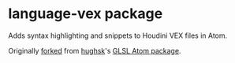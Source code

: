 # language-vex package

Adds syntax highlighting and snippets to Houdini VEX files in Atom.

Originally
[forked](http://atom.io/docs/latest/converting-a-text-mate-bundle)
from [hughsk](https://github.com/hughsk)'s
[GLSL Atom package](https://github.com/hughsk/language-glsl).
